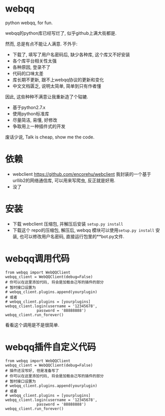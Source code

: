 webqq
=====

python webqq, for fun.

webqq的python库已经写烂了, 似乎github上满大街都是.

然而, 总是有点不能让人满意. 不外乎:

 - 下载了, 填写了用户名密码后, 缺少各种库, 这个库又不好安装
 - 各个库平台相关性太强
 - 各种原因, 登录不了
 - 代码的口味太差
 - 库长期不更新, 跟不上webqq协议的更新和变化
 - 中文文档匮乏, 说明太简单, 简单到只有作者懂

因此, 这些种种不满意让我重新造了个轱辘.

 - 基于python2.7.x
 - 使用python标准库
 - 尽量简洁, 易懂, 好修改
 - 争取用上一种插件式的开发

废话少说, Talk is cheap, show me the code.

依赖
====

 - webclient https://github.com/encorehu/webclient 我封装的一个基于urllib2的网络通信库, 可以用来写爬虫, 反正就是好用.
 - 没了

安装
====

 - 下载 webclient 压缩包, 并解压后安装 `setup.py install`
 - 下载这个 repo的压缩包, 解压后, webqq 模块可以使用`setup.py install` 安装, 也可以修改用户名密码, 直接运行包里的**bot.py文件.


webqq调用代码
=============

    from webqq import WebQQClient
    webqq_client = WebQQClient(debug=False)
    # 你可以在这里添加代码, 将会是加载自己写的插件的部分
    # 暂时接口设置为
    # webqq_client.plugins.append(yourplugin)
    # 或者
    # webqq_client.plugins = [yourplugins]
    webqq_client.login(username = '12345678',
                  password = '88888888')
    webqq_client.run_forever()

看看这个调用是不是很简单.

webqq插件自定义代码
===================

    from webqq import WebQQClient
    webqq_client = WebQQClient(debug=False)
    # 插件还没写好, 但是准备写了
    # 你可以在这里添加代码, 将会是加载自己写的插件的部分
    # 暂时接口设置为
    # webqq_client.plugins.append(yourplugin)
    # 或者
    # webqq_client.plugins = [yourplugins]
    webqq_client.login(username = '12345678',
                  password = '88888888')
    webqq_client.run_forever()
